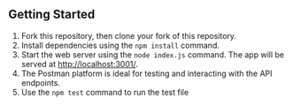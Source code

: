 ## Getting Started

1. Fork this repository, then clone your fork of this repository.
2. Install dependencies using the `npm install` command.
3. Start the web server using the `node index.js` command. The app will be served at <http://localhost:3001/>.
4. The Postman platform is ideal for testing and interacting with the API endpoints.
5. Use the `npm test` command to run the test file

